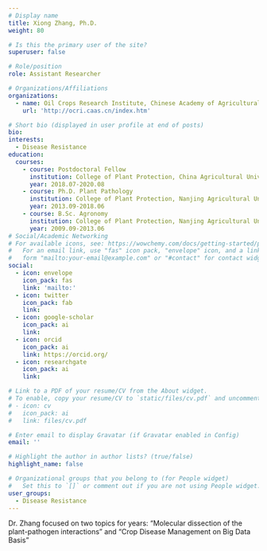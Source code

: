 ```yaml
---
# Display name
title: Xiong Zhang, Ph.D.
weight: 80

# Is this the primary user of the site?
superuser: false

# Role/position
role: Assistant Researcher

# Organizations/Affiliations
organizations:
  - name: Oil Crops Research Institute, Chinese Academy of Agricultural Sciences
    url: 'http://ocri.caas.cn/index.htm'

# Short bio (displayed in user profile at end of posts)
bio: 
interests:
  - Disease Resistance
education:
  courses:
    - course: Postdoctoral Fellow
      institution: College of Plant Protection, China Agricultural University, Beijing, P. R. China.
      year: 2018.07-2020.08
    - course: Ph.D. Plant Pathology
      institution: College of Plant Protection, Nanjing Agricultural University, Nanjing, P. R. China.
      year: 2013.09-2018.06
    - course: B.Sc. Agronomy
      institution: College of Plant Protection, Nanjing Agricultural University, Nanjing, P. R. China.
      year: 2009.09-2013.06
# Social/Academic Networking
# For available icons, see: https://wowchemy.com/docs/getting-started/page-builder/#icons
#   For an email link, use "fas" icon pack, "envelope" icon, and a link in the
#   form "mailto:your-email@example.com" or "#contact" for contact widget.
social:
  - icon: envelope
    icon_pack: fas
    link: 'mailto:'
  - icon: twitter
    icon_pack: fab
    link: 
  - icon: google-scholar
    icon_pack: ai
    link: 
  - icon: orcid
    icon_pack: ai
    link: https://orcid.org/
  - icon: researchgate
    icon_pack: ai
    link: 

# Link to a PDF of your resume/CV from the About widget.
# To enable, copy your resume/CV to `static/files/cv.pdf` and uncomment the lines below.
# - icon: cv
#   icon_pack: ai
#   link: files/cv.pdf

# Enter email to display Gravatar (if Gravatar enabled in Config)
email: ''

# Highlight the author in author lists? (true/false)
highlight_name: false

# Organizational groups that you belong to (for People widget)
#   Set this to `[]` or comment out if you are not using People widget.
user_groups:
  - Disease Resistance
---
```


Dr. Zhang focused on two topics for years: “Molecular dissection of the plant-pathogen interactions” and “Crop Disease Management on Big Data Basis”